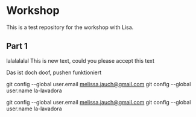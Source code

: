 # Workshop
This is a test repository for the workshop with Lisa.

## Part 1

lalalalalal
This is new text, could you please accept this text


Das ist doch doof, pushen funktioniert

git config --global user.email melissa.jauch@gmail.com
git config --global user.name la-lavadora

  git config --global user.email melissa.jauch@gmail.com
  git config --global user.name la-lavadora
  
  